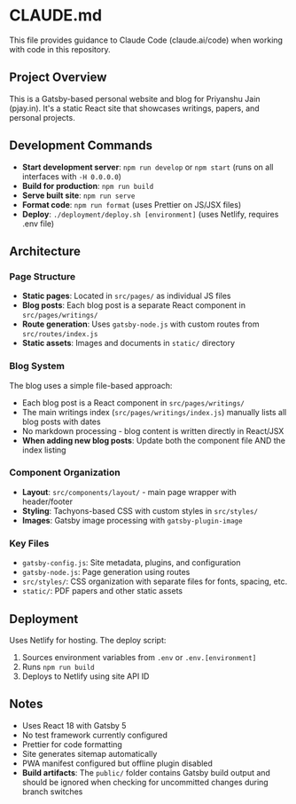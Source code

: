 # CLAUDE.md

This file provides guidance to Claude Code (claude.ai/code) when working with code in this repository.

## Project Overview

This is a Gatsby-based personal website and blog for Priyanshu Jain (pjay.in). It's a static React site that showcases writings, papers, and personal projects.

## Development Commands

- **Start development server**: `npm run develop` or `npm start` (runs on all interfaces with `-H 0.0.0.0`)
- **Build for production**: `npm run build`
- **Serve built site**: `npm run serve`
- **Format code**: `npm run format` (uses Prettier on JS/JSX files)
- **Deploy**: `./deployment/deploy.sh [environment]` (uses Netlify, requires .env file)

## Architecture

### Page Structure
- **Static pages**: Located in `src/pages/` as individual JS files
- **Blog posts**: Each blog post is a separate React component in `src/pages/writings/`
- **Route generation**: Uses `gatsby-node.js` with custom routes from `src/routes/index.js`
- **Static assets**: Images and documents in `static/` directory

### Blog System
The blog uses a simple file-based approach:
- Each blog post is a React component in `src/pages/writings/`
- The main writings index (`src/pages/writings/index.js`) manually lists all blog posts with dates
- No markdown processing - blog content is written directly in React/JSX
- **When adding new blog posts**: Update both the component file AND the index listing

### Component Organization
- **Layout**: `src/components/layout/` - main page wrapper with header/footer
- **Styling**: Tachyons-based CSS with custom styles in `src/styles/`
- **Images**: Gatsby image processing with `gatsby-plugin-image`

### Key Files
- `gatsby-config.js`: Site metadata, plugins, and configuration
- `gatsby-node.js`: Page generation using routes
- `src/styles/`: CSS organization with separate files for fonts, spacing, etc.
- `static/`: PDF papers and other static assets

## Deployment

Uses Netlify for hosting. The deploy script:
1. Sources environment variables from `.env` or `.env.[environment]`
2. Runs `npm run build`
3. Deploys to Netlify using site API ID

## Notes

- Uses React 18 with Gatsby 5
- No test framework currently configured
- Prettier for code formatting
- Site generates sitemap automatically
- PWA manifest configured but offline plugin disabled
- **Build artifacts**: The `public/` folder contains Gatsby build output and should be ignored when checking for uncommitted changes during branch switches